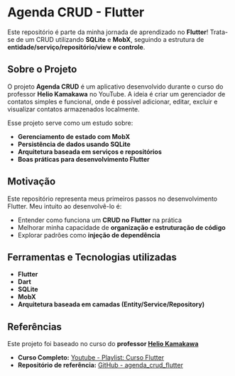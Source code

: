 # Agenda CRUD - Flutter

Este repositório é parte da minha jornada de aprendizado no **Flutter**! Trata-se de um CRUD utilizando **SQLite** e **MobX**, seguindo a estrutura de **entidade/serviço/repositório/view e controle**.

## Sobre o Projeto

O projeto **Agenda CRUD** é um aplicativo desenvolvido durante o curso do professor **Helio Kamakawa** no YouTube. A ideia é criar um gerenciador de contatos simples e funcional, onde é possível adicionar, editar, excluir e visualizar contatos armazenados localmente.

Esse projeto serve como um estudo sobre:
- **Gerenciamento de estado com MobX**
- **Persistência de dados usando SQLite**
- **Arquitetura baseada em serviços e repositórios**
- **Boas práticas para desenvolvimento Flutter**
  
## Motivação

Este repositório representa meus primeiros passos no desenvolvimento Flutter. Meu intuito ao desenvolvê-lo é:
- Entender como funciona um **CRUD no Flutter** na prática
- Melhorar minha capacidade de **organização e estruturação de código**
- Explorar padrões como **injeção de dependência**

## Ferramentas e Tecnologias utilizadas

- **Flutter**
- **Dart**
- **SQLite**
- **MobX**
- **Arquitetura baseada em camadas (Entity/Service/Repository)**

## Referências

Este projeto foi baseado no curso do **professor [Helio Kamakawa](https://www.youtube.com/c/HélioKamakawa)**

- **Curso Completo:** [Youtube - Playlist: Curso Flutter](https://youtube.com/playlist?list=PLg5-aZqPjMmBmCIgUZ0kNtoE7KJfvJZXS&si=zu84VafMoHFZqMKQ)
- **Repositório de referência:** [GitHub - agenda_crud_flutter](https://github.com/heliokamakawa/agenda_crud_flutter)

